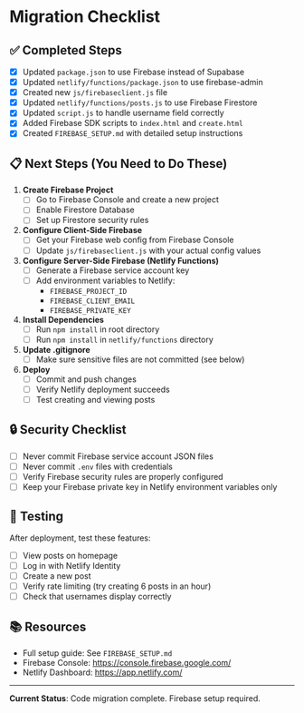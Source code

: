 # Migration Checklist

## ✅ Completed Steps

- [x] Updated `package.json` to use Firebase instead of Supabase
- [x] Updated `netlify/functions/package.json` to use firebase-admin
- [x] Created new `js/firebaseclient.js` file
- [x] Updated `netlify/functions/posts.js` to use Firebase Firestore
- [x] Updated `script.js` to handle username field correctly
- [x] Added Firebase SDK scripts to `index.html` and `create.html`
- [x] Created `FIREBASE_SETUP.md` with detailed setup instructions

## 📋 Next Steps (You Need to Do These)

1. **Create Firebase Project**
   - [ ] Go to Firebase Console and create a new project
   - [ ] Enable Firestore Database
   - [ ] Set up Firestore security rules

2. **Configure Client-Side Firebase**
   - [ ] Get your Firebase web config from Firebase Console
   - [ ] Update `js/firebaseclient.js` with your actual config values
   
3. **Configure Server-Side Firebase (Netlify Functions)**
   - [ ] Generate a Firebase service account key
   - [ ] Add environment variables to Netlify:
     - `FIREBASE_PROJECT_ID`
     - `FIREBASE_CLIENT_EMAIL`
     - `FIREBASE_PRIVATE_KEY`

4. **Install Dependencies**
   - [ ] Run `npm install` in root directory
   - [ ] Run `npm install` in `netlify/functions` directory

5. **Update .gitignore**
   - [ ] Make sure sensitive files are not committed (see below)

6. **Deploy**
   - [ ] Commit and push changes
   - [ ] Verify Netlify deployment succeeds
   - [ ] Test creating and viewing posts

## 🔒 Security Checklist

- [ ] Never commit Firebase service account JSON files
- [ ] Never commit `.env` files with credentials
- [ ] Verify Firebase security rules are properly configured
- [ ] Keep your Firebase private key in Netlify environment variables only

## 🧪 Testing

After deployment, test these features:
- [ ] View posts on homepage
- [ ] Log in with Netlify Identity
- [ ] Create a new post
- [ ] Verify rate limiting (try creating 6 posts in an hour)
- [ ] Check that usernames display correctly

## 📚 Resources

- Full setup guide: See `FIREBASE_SETUP.md`
- Firebase Console: https://console.firebase.google.com/
- Netlify Dashboard: https://app.netlify.com/

---

**Current Status**: Code migration complete. Firebase setup required.
